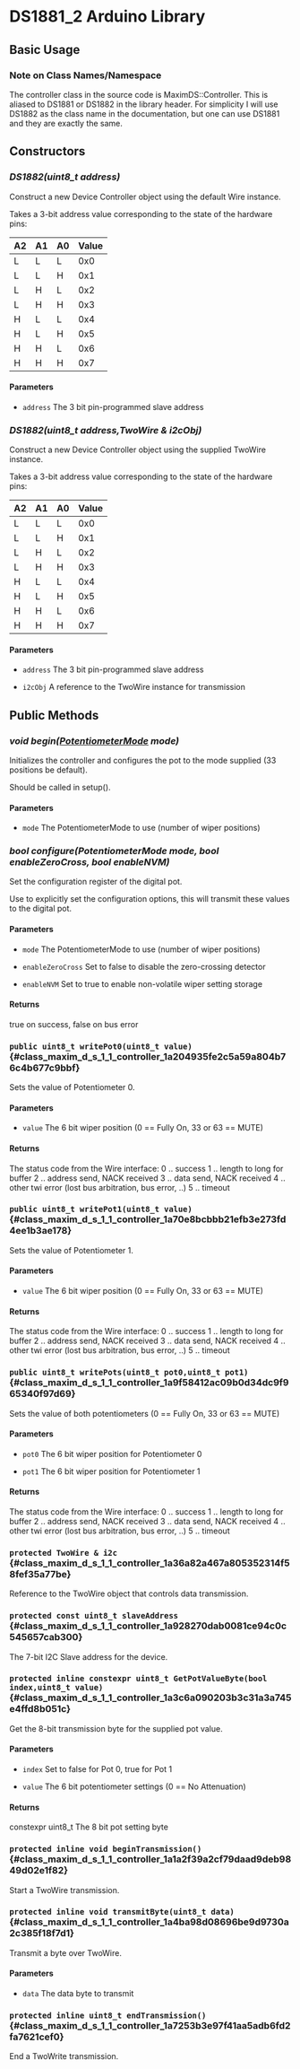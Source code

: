 # DS1881_2 Arduino Library


## Basic Usage

### Note on Class Names/Namespace 
The controller class in the source code is MaximDS::Controller.  This is aliased 
to DS1881 or DS1882 in the library header.  For simplicity I will use DS1882 as 
the class name in the documentation, but one can use DS1881 and they are
exactly the same.

## Constructors

### *DS1882(uint8_t address)*

Construct a new Device Controller object using the default Wire instance.

Takes a 3-bit address value corresponding to the state of the hardware pins:


A2   |A1    |A0    |Value
---- | ---- | ---- | ----
L    |L     |L     |0x0
L    |L     |H     |0x1
L    |H     |L     |0x2
L    |H     |H     |0x3
H    |L     |L     |0x4
H    |L     |H     |0x5
H    |H     |L     |0x6
H    |H     |H     |0x7


#### Parameters
* `address` The 3 bit pin-programmed slave address

### *DS1882(uint8_t address,TwoWire & i2cObj)*

Construct a new Device Controller object using the supplied TwoWire instance.

Takes a 3-bit address value corresponding to the state of the hardware pins:


A2   |A1    |A0    |Value
---- | ---- | ---- | ----
L    |L     |L     |0x0
L    |L     |H     |0x1
L    |H     |L     |0x2
L    |H     |H     |0x3
H    |L     |L     |0x4
H    |L     |H     |0x5
H    |H     |L     |0x6
H    |H     |H     |0x7

#### Parameters
* `address` The 3 bit pin-programmed slave address 

* `i2cObj` A reference to the TwoWire instance for transmission

## Public Methods

### *void begin([PotentiometerMode](#Enums) mode)*

Initializes the controller and configures the pot to the mode supplied (33 positions be default).

Should be called in setup().

#### Parameters
* `mode` The PotentiometerMode to use (number of wiper positions) 


### *bool configure(PotentiometerMode mode, bool enableZeroCross, bool enableNVM)*

Set the configuration register of the digital pot.

Use to explicitly set the configuration options, this 
   will transmit these values to the digital pot.

#### Parameters
* `mode` The PotentiometerMode to use (number of wiper positions) 


* `enableZeroCross` Set to false to disable the zero-crossing detector 


* `enableNVM` Set to true to enable non-volatile wiper setting storage 

#### Returns
true on success, false on bus error

### `public uint8_t writePot0(uint8_t value)` {#class_maxim_d_s_1_1_controller_1a204935fe2c5a59a804b76c4b677c9bbf}

Sets the value of Potentiometer 0.

#### Parameters
* `value` The 6 bit wiper position (0 == Fully On, 33 or 63 == MUTE) 





#### Returns
The status code from the Wire interface: 0 .. success 1 .. length to long for buffer 2 .. address send, NACK received 3 .. data send, NACK received 4 .. other twi error (lost bus arbitration, bus error, ..) 5 .. timeout

### `public uint8_t writePot1(uint8_t value)` {#class_maxim_d_s_1_1_controller_1a70e8bcbbb21efb3e273fd4ee1b3ae178}

Sets the value of Potentiometer 1.

#### Parameters
* `value` The 6 bit wiper position (0 == Fully On, 33 or 63 == MUTE) 





#### Returns
The status code from the Wire interface: 0 .. success 1 .. length to long for buffer 2 .. address send, NACK received 3 .. data send, NACK received 4 .. other twi error (lost bus arbitration, bus error, ..) 5 .. timeout

### `public uint8_t writePots(uint8_t pot0,uint8_t pot1)` {#class_maxim_d_s_1_1_controller_1a9f58412ac09b0d34dc9f965340f97d69}

Sets the value of both potentiometers (0 == Fully On, 33 or 63 == MUTE)

#### Parameters
* `pot0` The 6 bit wiper position for Potentiometer 0 


* `pot1` The 6 bit wiper position for Potentiometer 1 





#### Returns
The status code from the Wire interface: 0 .. success 1 .. length to long for buffer 2 .. address send, NACK received 3 .. data send, NACK received 4 .. other twi error (lost bus arbitration, bus error, ..) 5 .. timeout

### `protected TwoWire & i2c` {#class_maxim_d_s_1_1_controller_1a36a82a467a805352314f58fef35a77be}

Reference to the TwoWire object that controls data transmission.



### `protected const uint8_t slaveAddress` {#class_maxim_d_s_1_1_controller_1a928270dab0081ce94c0c545657cab300}

The 7-bit I2C Slave address for the device.



### `protected inline constexpr uint8_t GetPotValueByte(bool index,uint8_t value)` {#class_maxim_d_s_1_1_controller_1a3c6a090203b3c31a3a745e4ffd8b051c}

Get the 8-bit transmission byte for the supplied pot value.

#### Parameters
* `index` Set to false for Pot 0, true for Pot 1 


* `value` The 6 bit potentiometer settings (0 == No Attenuation) 





#### Returns
constexpr uint8_t The 8 bit pot setting byte

### `protected inline void beginTransmission()` {#class_maxim_d_s_1_1_controller_1a1a2f39a2cf79daad9deb9849d02e1f82}

Start a TwoWire transmission.



### `protected inline void transmitByte(uint8_t data)` {#class_maxim_d_s_1_1_controller_1a4ba98d08696be9d9730a2c385f18f7d1}

Transmit a byte over TwoWire.

#### Parameters
* `data` The data byte to transmit

### `protected inline uint8_t endTransmission()` {#class_maxim_d_s_1_1_controller_1a7253b3e97f41aa5adb6fd2fa7621cef0}

End a TwoWrite transmission.



